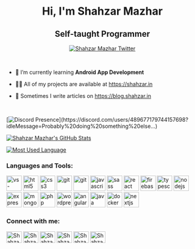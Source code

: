 <div align="center">

# Hi, I'm Shahzar Mazhar

## Self-taught Programmer

[![Shahzar Mazhar Twitter](https://img.shields.io/twitter/follow/szmazhr?logo=twitter&style=for-the-badge)](https://twitter.com/szmazhr "Shahzar Mazhar")

</div>

<br>

- 🌱 I’m currently learning **Android App Development**

- 👨‍💻 All of my projects are available at https://shahzar.in

- 📝 Sometimes I write articles on https://blog.shahzar.in

<br>

[![Discord Presence](https://lanyard.cnrad.dev/api/489677179744157698?idleMessage=Probably%20doing%20something%20else...)](https://discord.com/users/489677179744157698?idleMessage=Probably%20doing%20something%20else...)

[![Shahzar Mazhar's GitHub Stats](https://github-readme-stats.vercel.app/api?username=szmazhr&show_icons=true&locale=en&theme=react "Shahzar Mazhar's GitHub Stats")](https://github.com/szmazhr?tab=repositories)

[![Most Used Language](https://github-readme-stats.vercel.app/api/top-langs?username=szmazhr&show_icons=true&locale=en&layout=compact&theme=react&langs_count=10 "Shahzar Mazhar")](https://github.com/szmazhr?tab=repositories)

### Languages and Tools:

<p align="left">
<a href="https://code.visualstudio.com/" target="_blank" rel="noreferrer"><img src="https://cdn.jsdelivr.net/gh/devicons/devicon@master/icons/vscode/vscode-original.svg" alt="vs-code" width="40" height="40"/></a>
<a href="https://www.w3.org/html/" target="_blank" rel="noreferrer"><img src="https://cdn.jsdelivr.net/gh/devicons/devicon@master/icons/html5/html5-original-wordmark.svg" alt="html5" width="40" height="40"/></a>
<a href="https://www.w3schools.com/css/" target="_blank" rel="noreferrer"><img src="https://cdn.jsdelivr.net/gh/devicons/devicon@master/icons/css3/css3-original-wordmark.svg" alt="css3" width="40" height="40"/></a>
<a href="https://git-scm.com/" target="_blank" rel="noreferrer"><img src="https://cdn.jsdelivr.net/gh/devicons/devicon@master/icons/git/git-original.svg" alt="git" width="40" height="40"/></a> 
<a href="https://github.com/" target="_blank" rel="noreferrer"><img src="https://cdn.jsdelivr.net/gh/devicons/devicon@master/icons/github/github-original.svg" alt="git" width="40" height="40"/></a> 
<a href="https://developer.mozilla.org/en-US/docs/Web/JavaScript" target="_blank" rel="noreferrer"><img src="https://cdn.jsdelivr.net/gh/devicons/devicon@master/icons/javascript/javascript-original.svg" alt="javascript" width="40" height="40"/></a>
<a href="https://sass-lang.com" target="_blank" rel="noreferrer"><img src="https://cdn.jsdelivr.net/gh/devicons/devicon@master/icons/sass/sass-original.svg" alt="sass" width="40" height="40"/></a>
<a href="https://reactjs.org/" target="_blank" rel="noreferrer"><img src="https://cdn.jsdelivr.net/gh/devicons/devicon@master/icons/react/react-original.svg" alt="react" width="40" height="40"/></a>
<a href="https://firebase.google.com/" target="_blank" rel="noreferrer"><img src="https://cdn.jsdelivr.net/gh/devicons/devicon@master/icons/firebase/firebase-plain.svg" alt="firebase" width="40" height="40"/></a>
<a href="https://www.typescriptlang.org/" target="_blank" rel="noreferrer"><img src="https://cdn.jsdelivr.net/gh/devicons/devicon@master/icons/typescript/typescript-original.svg" alt="typescript" width="40" height="40"/></a>
<a href="https://nodejs.dev/en/" target="_blank" rel="noreferrer"><img src="https://cdn.jsdelivr.net/gh/devicons/devicon@master/icons/nodejs/nodejs-original.svg" alt="nodejs" width="40" height="40"/></a>
<a href="https://expressjs.com/" target="_blank" rel="noreferrer"><img src="https://cdn.jsdelivr.net/gh/devicons/devicon@master/icons/express/express-original.svg" alt="expressjs" width="40" height="40"/></a>
<a href="https://www.mongodb.com/" target="_blank" rel="noreferrer"><img src="https://cdn.jsdelivr.net/gh/devicons/devicon@master/icons/mongodb/mongodb-original.svg" alt="mongodb" width="40" height="40"/></a>
<a href="https://www.php.net/" target="_blank" rel="noreferrer"><img src="https://cdn.jsdelivr.net/gh/devicons/devicon@master/icons/php/php-original.svg" alt="php" width="40" height="40"/></a>
<a href="https://wordpress.org/" target="_blank" rel="noreferrer"><img src="https://cdn.jsdelivr.net/gh/devicons/devicon@master/icons/wordpress/wordpress-original.svg" alt="wordpress" width="40" height="40"/></a>
<a href="https://angularjs.org/" target="_blank" rel="noreferrer"><img src="https://cdn.jsdelivr.net/gh/devicons/devicon@master/icons/angularjs/angularjs-original.svg" alt="angularjs" width="40" height="40"/></a>
<a href="https://dev.java/" target="_blank" rel="noreferrer"><img src="https://cdn.jsdelivr.net/gh/devicons/devicon@master/icons/java/java-original.svg" alt="java" width="40" height="40"/></a>
<a href="https://www.docker.com/" target="_blank" rel="noreferrer"><img src="https://cdn.jsdelivr.net/gh/devicons/devicon@master/icons/docker/docker-original.svg" alt="docker" width="40" height="40"/></a>
<a href="https://nextjs.org/" target="_blank" rel="noreferrer"><img src="https://cdn.jsdelivr.net/gh/devicons/devicon@master/icons/nextjs/nextjs-original.svg" alt="nextjs" width="40" height="40"/></a>
</p>


### Connect with me:
<p align="left">
<a href="https://twitter.com/szmazhr" target="blank"><img align="center" src="https://cdn.jsdelivr.net/gh/rahuldkjain/github-profile-readme-generator@master/src/images/icons/Social/twitter.svg" alt="Shahzar Mazhar Twitter" height="30" width="40" /></a>
<a href="https://instagram.com/szmazhr" target="blank"><img align="center" src="https://cdn.jsdelivr.net/gh/rahuldkjain/github-profile-readme-generator@master/src/images/icons/Social/instagram.svg" alt="Shahzar Mazhar Instagram" height="30" width="40" /></a>
<a href="https://stackoverflow.com/users/3705863/shahzar-mazhar" target="blank"><img align="center" src="https://cdn.jsdelivr.net/gh/rahuldkjain/github-profile-readme-generator@master/src/images/icons/Social/stack-overflow.svg" alt="Shahzar Mazhar Stack Overflow" height="30" width="40" /></a>
<a href="https://hashnode.com/@szmazhr" target="blank"><img align="center" src="https://cdn.jsdelivr.net/gh/rahuldkjain/github-profile-readme-generator@master/src/images/icons/Social/hashnode.svg" alt="Shahzar Mazhar Hashnode" height="30" width="40" /></a>
<a href="https://dev.to/szmazhr" target="blank"><img align="center" src="https://cdn.jsdelivr.net/gh/rahuldkjain/github-profile-readme-generator@master/src/images/icons/Social/devto.svg" alt="Shahzar Mazhar DevTo" height="30" width="40"/></a>
<a href="https://codepen.io/shahzarmazhar" target="blank"><img align="center" src="https://cdn.jsdelivr.net/gh/rahuldkjain/github-profile-readme-generator@master/src/images/icons/Social/codepen.svg" alt="Shahzar Mazhar CodePen" height="30" width="40"/></a>
</p>
